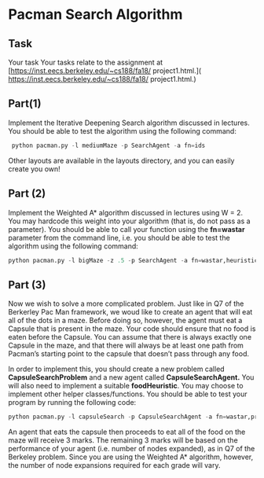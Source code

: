 # Pacman Search Algorithm

## Task

Your task Your tasks relate to the assignment at [https://inst.eecs.berkeley.edu/~cs188/fa18/
project1.html.]( https://inst.eecs.berkeley.edu/~cs188/fa18/
project1.html.)

## Part(1)

Implement the Iterative Deepening Search algorithm discussed in lectures. You should be able to test the algorithm using the following command:

```python
 python pacman.py -l mediumMaze -p SearchAgent -a fn=ids
```

Other layouts are available in the layouts directory, and you can easily create you own!



## Part (2)

Implement the Weighted A* algorithm discussed in lectures using W = 2. You may hardcode this weight into your algorithm (that is, do not pass as a parameter). You should be able to call your function using the **fn=wastar** parameter from the command line, i.e. you should be able to test the algorithm using the following command:

```python
python pacman.py -l bigMaze -z .5 -p SearchAgent -a fn=wastar,heuristic=manhattanHeuristic
```



## Part (3)

Now we wish to solve a more complicated problem. Just like in Q7 of the Berkerley Pac Man framework, we woud like to create an agent that will eat all of the dots in a maze. Before doing so, however, the agent must eat a Capsule that is present in the maze. Your code should ensure that no food is eaten before the Capsule. You can assume that there is always exactly one Capsule in the maze, and that there will always be at least one path from Pacman’s starting point to the capsule that doesn’t pass through any food.

In order to implement this, you should create a new problem called **CapsuleSearchProblem** and a new agent called **CapsuleSearchAgent.** You will also need to implement a suitable **foodHeuristic**. You may choose to implement other helper classes/functions. You should be able to test your program by running the following code:



```python
python pacman.py -l capsuleSearch -p CapsuleSearchAgent -a fn=wastar,prob=CapsuleSearchProblem,heuristic=foodHeuristic
```

An agent that eats the capsule then proceeds to eat all of the food on the maze will receive 3 marks. The remaining 3 marks will be based on the performance of your agent (i.e. number of nodes expanded), as in Q7 of the Berkeley problem. Since you are using the Weighted A* algorithm, however, the number of node expansions required for each grade will vary.
